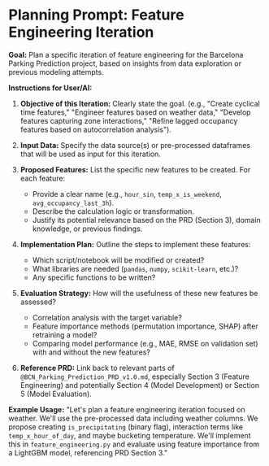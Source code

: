 # Planning Prompt: Feature Engineering Iteration

**Goal:** Plan a specific iteration of feature engineering for the Barcelona Parking Prediction project, based on insights from data exploration or previous modeling attempts.

**Instructions for User/AI:**

1.  **Objective of this Iteration:** Clearly state the goal. (e.g., "Create cyclical time features," "Engineer features based on weather data," "Develop features capturing zone interactions," "Refine lagged occupancy features based on autocorrelation analysis").

2.  **Input Data:** Specify the data source(s) or pre-processed dataframes that will be used as input for this iteration.

3.  **Proposed Features:** List the specific new features to be created. For each feature:
    *   Provide a clear name (e.g., `hour_sin`, `temp_x_is_weekend`, `avg_occupancy_last_3h`).
    *   Describe the calculation logic or transformation.
    *   Justify its potential relevance based on the PRD (Section 3), domain knowledge, or previous findings.

4.  **Implementation Plan:** Outline the steps to implement these features:
    *   Which script/notebook will be modified or created?
    *   What libraries are needed (`pandas`, `numpy`, `scikit-learn`, etc.)?
    *   Any specific functions to be written?

5.  **Evaluation Strategy:** How will the usefulness of these new features be assessed?
    *   Correlation analysis with the target variable?
    *   Feature importance methods (permutation importance, SHAP) after retraining a model?
    *   Comparing model performance (e.g., MAE, RMSE on validation set) with and without the new features?

6.  **Reference PRD:** Link back to relevant parts of `@BCN_Parking_Prediction_PRD_v1.0.md`, especially Section 3 (Feature Engineering) and potentially Section 4 (Model Development) or Section 5 (Model Evaluation).

**Example Usage:**
"Let's plan a feature engineering iteration focused on weather. We'll use the pre-processed data including weather columns. We propose creating `is_precipitating` (binary flag), interaction terms like `temp_x_hour_of_day`, and maybe bucketing temperature. We'll implement this in `feature_engineering.py` and evaluate using feature importance from a LightGBM model, referencing PRD Section 3." 